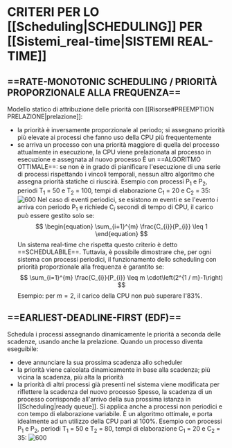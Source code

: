 # CRITERI PER LO [[Scheduling|SCHEDULING]] PER [[Sistemi_real-time|SISTEMI REAL-TIME]]
## ==RATE-MONOTONIC SCHEDULING / PRIORITÀ PROPORZIONALE ALLA FREQUENZA==
Modello statico di attribuzione delle priorità con [[Risorse#PREEMPTION PRELAZIONE|prelazione]]:
- la priorità è inversamente proporzionale al periodo; si assegnano priorità più elevate ai processi che fanno uso della CPU più frequentemente
- se arriva un processo con una priorità maggiore di quella del processo attualmente in esecuzione, la CPU viene prelazionata al processo in esecuzione e assegnata al nuovo processo
È un ==ALGORITMO OTTIMALE==: se non è in grado di pianificare l'esecuzione di una serie di processi rispettando i vincoli temporali, nessun altro algoritmo che assegna priorità statiche ci riuscirà.
Esempio con processi $\text{P}_{1}$ e $\text{P}_{2}$, periodi $\text{T}_{1}$ = 50 e $\text{T}_{2}$ = 100, tempi di elaborazione $\text{C}_{1}$ = 20 e $\text{C}_{2}$ = 35:
![600](rms.png)
Nel caso di eventi periodici, se esistono $m$ eventi e se l'evento $i$ arriva con periodo $\text{P}_{1}$ e richiede $\text{C}_{i}$ secondi di tempo di CPU, il carico può essere gestito solo se:
$$
\begin{equation}
\sum_{i=1}^{m} \frac{C_{i}}{P_{i}} \leq 1
\end{equation}
$$
Un sistema real-time che rispetta questo criterio è detto ==SCHEDULABILE==.
Tuttavia, è possibile dimostrare che, per ogni sistema con processi periodici, il funzionamento dello scheduling con priorità proporzionale alla frequenza è garantito se:
$$
\sum_{i=1}^{m} \frac{C_{i}}{P_{i}} \leq m \cdot\left(2^{1 / m}-1\right)
$$
Esempio: per $m=2$, il carico della CPU non può superare I'83%.

## ==EARLIEST-DEADLINE-FIRST (EDF)==
Schedula i processi assegnando dinamicamente le priorità a seconda delle scadenze, usando anche la prelazione.
Quando un processo diventa eseguibile:
- deve annunciare la sua prossima scadenza allo scheduler
- la priorità viene calcolata dinamicamente in base alla scadenza; più vicina la scadenza, più alta la priorità
- la priorità di altri processi già presenti nel sistema viene modificata per riflettere la scadenza del nuovo processo
Spesso, la scadenza di un processo corrisponde all'arrivo della sua prossima istanza in [[Scheduling|ready queue]].
Si applica anche a processi non periodici e con tempo di elaborazione variabile.
È un algoritmo ottimale, e porta idealmente ad un utilizzo della CPU pari al 100%.
Esempio con processi $\text{P}_{1}$ e $\text{P}_{2}$, periodi $\text{T}_{1}$ = 50 e $\text{T}_{2}$ = 80, tempi di elaborazione $\text{C}_{1}$ = 20 e $\text{C}_{2}$ = 35:
![600](edf.png)
